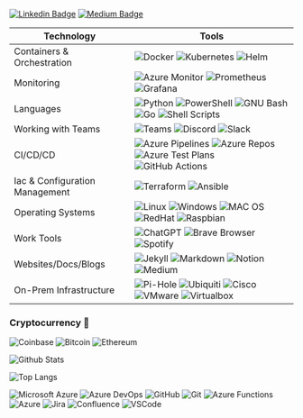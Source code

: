 [![Linkedin Badge](https://img.shields.io/badge/-anirudhemmadi-blue?style=plastic&logo=Linkedin&logoColor=white&link=https://www.linkedin.com/in/anirudhemmadi/)](https://www.linkedin.com/in/anirudhemmadi/)
[![Medium Badge](https://img.shields.io/badge/-@aemmadi-03a57a?style=plastic&labelColor=000000&logo=Medium&link=https://medium.com/@aemmadi/)](https://medium.com/@alex_horning)

| Technology | Tools |
| --- | ----------- |
| Containers & Orchestration | ![Docker](https://img.shields.io/badge/-Docker-black?style=plastic&logo=docker) ![Kubernetes](https://img.shields.io/badge/Kubernetes-326ce5.svg?&style=plastic&logo=Kubernetes&logoColor=white) ![Helm](https://img.shields.io/badge/Helm-0F1689?style=plastic&logo=Helm&labelColor=0F1689) |
| Monitoring | ![Azure Monitor](https://img.shields.io/badge/Azure%20Monitor-232F7E?style=plastic&logo=microsoft-azure) ![Prometheus](https://img.shields.io/badge/Prometheus-000000?style=plastic&logo=prometheus&labelColor=000000) ![Grafana](https://img.shields.io/badge/Grafana-F2F4F9?style=plastic&logo=grafana&logoColor=orange&labelColor=F2F4F9) |
| Languages | ![Python](https://img.shields.io/badge/-Python-black?style=plastic&logo=Python) ![PowerShell](https://img.shields.io/badge/PowerShell-5391FE?style=plastic&logo=powershell&logoColor=white) ![GNU Bash](https://img.shields.io/badge/GNU%20Bash-4EAA25?style=plastic&logo=GNU%20Bash&logoColor=white) ![Go](https://img.shields.io/badge/Go-00ADD8?style=plastic&logo=go&logoColor=white) ![Shell Scripts](https://img.shields.io/badge/Shell_Script-121011?style=plastic&logo=gnu-bash&logoColor=white) |
| Working with Teams | ![Teams](https://img.shields.io/badge/Microsoft_Teams-6264A7?style=plastic&logo=microsoft-teams&logoColor=white) ![Discord](https://img.shields.io/badge/Discord-5865F2?style=plastic&logo=discord&logoColor=white) ![Slack](https://img.shields.io/badge/Slack-4A154B?style=plastic&logo=slack&logoColor=white) |
| CI/CD/CD | ![Azure Pipelines](https://img.shields.io/badge/Azure_Pipelines-0078D7?style=plastic&logo=Azure-Pipelines&logoColor=white) ![Azure Repos](https://img.shields.io/badge/Azure_Repos-0078D7?style=plastic&logo=azure-devops&logoColor=white) ![Azure Test Plans](https://img.shields.io/badge/Azure_Test_Plans-0078D7?style=plastic&logo=azure-devops&logoColor=white) ![GitHub Actions](https://img.shields.io/badge/Github%20Actions-282a2e?style=plastic&logo=githubactions&logoColor=367cfe) |
| Iac & Configuration Management | ![Terraform](https://img.shields.io/badge/Terraform-7B42BC?style=plastic&logo=terraform&logoColor=white) ![Ansible](https://img.shields.io/badge/Ansible-000000?style=plastic&logo=ansible&logoColor=white) |
| Operating Systems | ![Linux](https://img.shields.io/badge/Linux-FCC624?style=plastic&logo=linux&logoColor=black) ![Windows](https://img.shields.io/badge/Windows-0078D6?style=plastic&logo=windows&logoColor=white) ![MAC OS](https://img.shields.io/badge/Mac%20OS-000000?style=plastic&logo=apple&logoColor=white) ![RedHat](https://img.shields.io/badge/Red%20Hat-EE0000?style=plastic&logo=redhat&logoColor=white) ![Raspbian](https://img.shields.io/badge/-Raspbian%20Pi-C51A4A?style=plastic&logo=Raspberry-Pi) |
| Work Tools | ![ChatGPT](https://img.shields.io/badge/ChatGPT-74aa9c?style=plastic&logo=openai&logoColor=white) ![Brave Browser](https://img.shields.io/badge/Brave-FF1B2D?style=plastic&logo=Brave&logoColor=white) ![Spotify](https://img.shields.io/badge/Spotify-1ED760?style=plastic&logo=spotify&logoColor=white) |
| Websites/Docs/Blogs | ![Jekyll](https://img.shields.io/badge/Jekyll-CC0000?style=plastic&logo=Jekyll&logoColor=white) ![Markdown](https://img.shields.io/badge/Markdown-000000?style=plastic&logo=markdown&logoColor=white) ![Notion](https://img.shields.io/badge/Notion-000000?style=plastic&logo=notion&logoColor=white) ![Medium](https://img.shields.io/badge/Medium-12100E?style=plastic&logo=medium&logoColor=white) |
| On-Prem Infrastructure | ![Pi-Hole](https://img.shields.io/badge/PiHole-%2396060C.svg?style=plastic&logo=pi-hole&logoColor=white) ![Ubiquiti](https://img.shields.io/badge/Ubiquiti-%230559C9.svg?style=plastic&logo=ubiquiti&logoColor=white) ![Cisco](https://img.shields.io/badge/Cisco-%23049fd9.svg?style=plastic&logo=cisco&logoColor=black) ![VMware](https://img.shields.io/badge/VMware-231f20?style=plastic&logo=VMware&logoColor=white) ![Virtualbox](https://img.shields.io/badge/VirtualBox-21416b?style=plastic&logo=VirtualBox&logoColor=white) |

### Cryptocurrency :stars:
![Coinbase](https://img.shields.io/badge/Coinbase-0052FF?style=plastic&logo=Coinbase&logoColor=white)
![Bitcoin](https://img.shields.io/badge/Bitcoin-000000?style=plastic&logo=bitcoin&logoColor=white)
![Ethereum](https://img.shields.io/badge/Ethereum-3C3C3D?style=plastic&logo=Ethereum&logoColor=white)

![Github Stats](https://github-readme-stats.vercel.app/api?username=horninggit&count_private=true&show_icons=true&include_all_commits=true)

![Top Langs](https://github-readme-stats.vercel.app/api/top-langs/?username=horninggit&hide=TeX&layout=compact)

![Microsoft Azure](https://img.shields.io/badge/Microsoft%20Azure-232F7E?style=plastic&logo=microsoft-azure)
![Azure DevOps](https://img.shields.io/badge/Azure_DevOps-0078D7?style=plastic&logo=azure-devops&logoColor=white)
![GitHub](https://img.shields.io/badge/-GitHub-181717?style=plastic&logo=github)
![Git](https://img.shields.io/badge/-Git-black?style=plastic&logo=git)
![Azure Functions](https://img.shields.io/badge/Azure_Functions-0062AD?style=plastic&logo=azure-functions&logoColor=white)
![Azure](https://img.shields.io/badge/Microsoft%20Azure-0089D6?style=plastic&logo=microsoft-azure&logoColor=white)
![Jira](https://img.shields.io/badge/Jira-%230A0FFF.svg?style=plastic&logo=jira&logoColor=white)
![Confluence](https://img.shields.io/badge/Confluence-%23172BF4.svg?style=plastic&logo=confluence&logoColor=white)
![VSCode](https://img.shields.io/badge/VSCode-0078D4?style=plastic&logo=visual%20studio%20code&logoColor=white)
